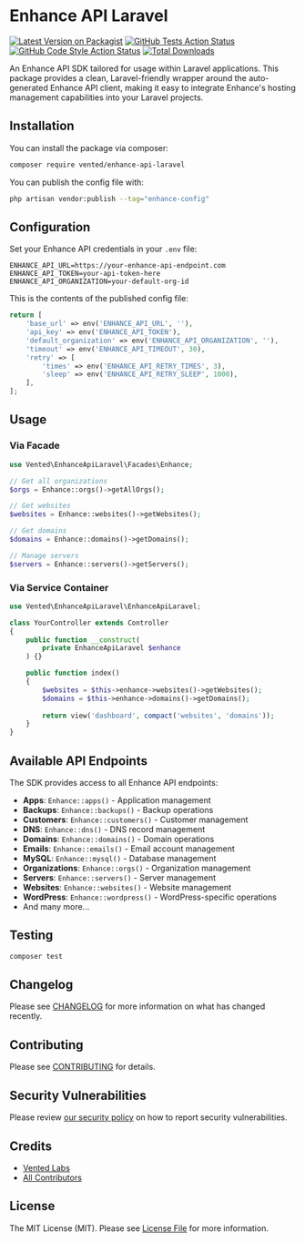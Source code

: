 # Enhance API Laravel

[![Latest Version on Packagist](https://img.shields.io/packagist/v/vented/enhance-api-laravel.svg?style=flat-square)](https://packagist.org/packages/vented/enhance-api-laravel)
[![GitHub Tests Action Status](https://img.shields.io/github/actions/workflow/status/vented-labs/enhance-api-laravel/run-tests.yml?branch=main&label=tests&style=flat-square)](https://github.com/vented-labs/enhance-api-laravel/actions?query=workflow%3Arun-tests+branch%3Amain)
[![GitHub Code Style Action Status](https://img.shields.io/github/actions/workflow/status/vented-labs/enhance-api-laravel/fix-php-code-style-issues.yml?branch=main&label=code%20style&style=flat-square)](https://github.com/vented-labs/enhance-api-laravel/actions?query=workflow%3A"Fix+PHP+code+style+issues"+branch%3Amain)
[![Total Downloads](https://img.shields.io/packagist/dt/vented/enhance-api-laravel.svg?style=flat-square)](https://packagist.org/packages/vented/enhance-api-laravel)

An Enhance API SDK tailored for usage within Laravel applications. This package provides a clean, Laravel-friendly wrapper around the auto-generated Enhance API client, making it easy to integrate Enhance's hosting management capabilities into your Laravel projects.

## Installation

You can install the package via composer:

```bash
composer require vented/enhance-api-laravel
```

You can publish the config file with:

```bash
php artisan vendor:publish --tag="enhance-config"
```

## Configuration

Set your Enhance API credentials in your `.env` file:

```env
ENHANCE_API_URL=https://your-enhance-api-endpoint.com
ENHANCE_API_TOKEN=your-api-token-here
ENHANCE_API_ORGANIZATION=your-default-org-id
```

This is the contents of the published config file:

```php
return [
    'base_url' => env('ENHANCE_API_URL', ''),
    'api_key' => env('ENHANCE_API_TOKEN'),
    'default_organization' => env('ENHANCE_API_ORGANIZATION', ''),
    'timeout' => env('ENHANCE_API_TIMEOUT', 30),
    'retry' => [
        'times' => env('ENHANCE_API_RETRY_TIMES', 3),
        'sleep' => env('ENHANCE_API_RETRY_SLEEP', 1000),
    ],
];
```

## Usage

### Via Facade

```php
use Vented\EnhanceApiLaravel\Facades\Enhance;

// Get all organizations
$orgs = Enhance::orgs()->getAllOrgs();

// Get websites
$websites = Enhance::websites()->getWebsites();

// Get domains
$domains = Enhance::domains()->getDomains();

// Manage servers
$servers = Enhance::servers()->getServers();
```

### Via Service Container

```php
use Vented\EnhanceApiLaravel\EnhanceApiLaravel;

class YourController extends Controller
{
    public function __construct(
        private EnhanceApiLaravel $enhance
    ) {}

    public function index()
    {
        $websites = $this->enhance->websites()->getWebsites();
        $domains = $this->enhance->domains()->getDomains();
        
        return view('dashboard', compact('websites', 'domains'));
    }
}
```

## Available API Endpoints

The SDK provides access to all Enhance API endpoints:

- **Apps**: `Enhance::apps()` - Application management
- **Backups**: `Enhance::backups()` - Backup operations  
- **Customers**: `Enhance::customers()` - Customer management
- **DNS**: `Enhance::dns()` - DNS record management
- **Domains**: `Enhance::domains()` - Domain operations
- **Emails**: `Enhance::emails()` - Email account management
- **MySQL**: `Enhance::mysql()` - Database management
- **Organizations**: `Enhance::orgs()` - Organization management
- **Servers**: `Enhance::servers()` - Server management
- **Websites**: `Enhance::websites()` - Website management
- **WordPress**: `Enhance::wordpress()` - WordPress-specific operations
- And many more...

## Testing

```bash
composer test
```

## Changelog

Please see [CHANGELOG](CHANGELOG.md) for more information on what has changed recently.

## Contributing

Please see [CONTRIBUTING](CONTRIBUTING.md) for details.

## Security Vulnerabilities

Please review [our security policy](../../security/policy) on how to report security vulnerabilities.

## Credits

- [Vented Labs](https://github.com/Vented-Labs)
- [All Contributors](../../contributors)

## License

The MIT License (MIT). Please see [License File](LICENSE.md) for more information.
